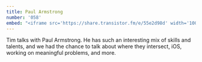 ```yaml
---
title: Paul Armstrong
number: '058'
embed: "<iframe src='https://share.transistor.fm/e/55e2d98d' width='100%' height='180' frameborder='0' scrolling='no' seamless='true'></iframe>"
---
```


Tim talks with Paul Armstrong. He has such an interesting mix of skills and talents, and we had the chance to talk about where they intersect, iOS, working on meaningful problems, and more.

